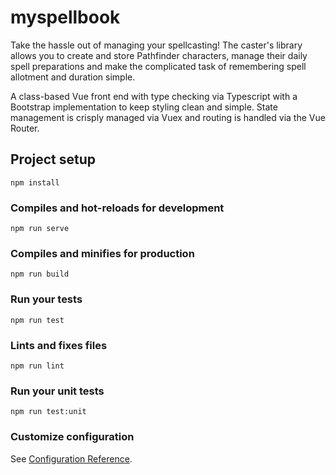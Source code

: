 # myspellbook

Take the hassle out of managing your spellcasting!  The caster's library allows you to create and store Pathfinder characters, manage their daily spell preparations and make the complicated task of remembering spell allotment and duration simple.

A class-based Vue front end with type checking via Typescript with a Bootstrap implementation to keep styling clean and simple.  State management is crisply managed via Vuex and routing is handled via the Vue Router.


## Project setup
```
npm install
```

### Compiles and hot-reloads for development
```
npm run serve
```

### Compiles and minifies for production
```
npm run build
```

### Run your tests
```
npm run test
```

### Lints and fixes files
```
npm run lint
```

### Run your unit tests
```
npm run test:unit
```

### Customize configuration
See [Configuration Reference](https://cli.vuejs.org/config/).
